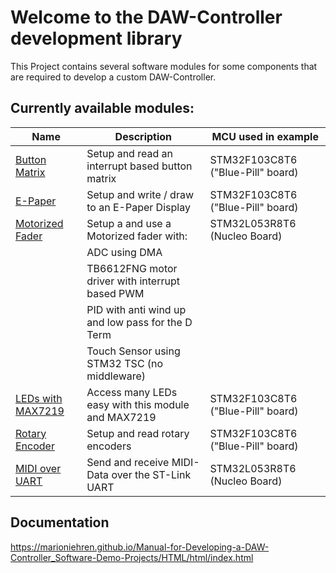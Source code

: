 # Welcome to the DAW-Controller development library

This Project contains several software modules for some components that are required to
develop a custom DAW-Controller.

## Currently available modules:

| Name													| Description										| MCU used in example				|
| ----------------------------------------------------- | ------------------------------------------------- | --------------------------------- |
| [Button Matrix](F103C8T6_DemoProject_ButtonMatrix)	| Setup and read an interrupt based button matrix 	| STM32F103C8T6 ("Blue-Pill" board)	|
| [E-Paper](F103C8T6_DemoProject_E-Paper_SSD1681)		| Setup and write / draw to an E-Paper Display		| STM32F103C8T6 ("Blue-Pill" board) |
| [Motorized Fader](L053R8T6_DemoProject_MotorizedFader)| Setup a and use a Motorized fader with:			| STM32L053R8T6 (Nucleo Board)		|
|														| ADC using DMA										|									|
|														| TB6612FNG motor driver with interrupt based PWM	|									|
|														| PID with anti wind up and low pass for the D Term |									|
|														| Touch Sensor using STM32 TSC (no middleware)		|									|
| [LEDs with MAX7219](F103C8T6_DemoProject_LEDs_MAX7219)| Access many LEDs easy with this module and MAX7219| STM32F103C8T6 ("Blue-Pill" board) |
| [Rotary Encoder](F103C8T6_DemoProject_RotaryEncoder)	| Setup and read rotary encoders					| STM32F103C8T6 ("Blue-Pill" board) |
| [MIDI over UART](L053R8T6_DemoProject_MidiOverSTLink)	| Send and receive MIDI-Data over the ST-Link UART  | STM32L053R8T6 (Nucleo Board)		|

## Documentation
https://marioniehren.github.io/Manual-for-Developing-a-DAW-Controller_Software-Demo-Projects/HTML/html/index.html